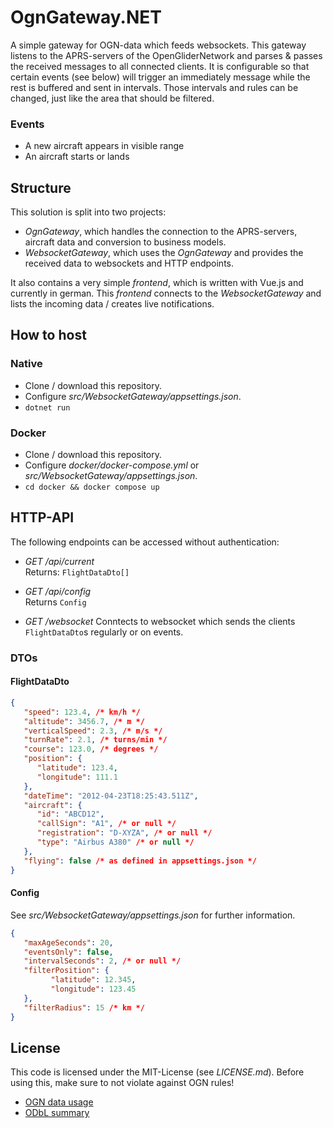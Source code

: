 # OgnGateway.NET

A simple gateway for OGN-data which feeds websockets.
This gateway listens to the APRS-servers of the OpenGliderNetwork and parses & passes the received messages to all
connected clients. It is configurable so that certain events (see below) will trigger an immediately message
while the rest is buffered and sent in intervals. Those intervals and rules can be changed, just like the area
that should be filtered.

### Events
- A new aircraft appears in visible range
- An aircraft starts or lands

## Structure
This solution is split into two projects:

- _OgnGateway_, which handles the connection to the APRS-servers, aircraft data and conversion to business models.
- _WebsocketGateway_, which uses the _OgnGateway_ and provides the received data to websockets and HTTP endpoints.

It also contains a very simple _frontend_, which is written with Vue.js and currently in german.
This _frontend_ connects to the _WebsocketGateway_ and lists the incoming data / creates live notifications.

## How to host

### Native
- Clone / download this repository.
- Configure _src/WebsocketGateway/appsettings.json_.
- `dotnet run`

### Docker
- Clone / download this repository.
- Configure _docker/docker-compose.yml_ or _src/WebsocketGateway/appsettings.json_.
- `cd docker && docker compose up`

## HTTP-API
The following endpoints can be accessed without authentication:

- _GET /api/current_  
Returns: `FlightDataDto[]`

- _GET /api/config_  
Returns `Config` 

- _GET /websocket_
Conntects to websocket which sends the clients `FlightDataDto`s regularly or on events. 

### DTOs
#### FlightDataDto
```json
{
   "speed": 123.4, /* km/h */
   "altitude": 3456.7, /* m */
   "verticalSpeed": 2.3, /* m/s */
   "turnRate": 2.1, /* turns/min */
   "course": 123.0, /* degrees */
   "position": {
      "latitude": 123.4,
      "longitude": 111.1
   },
   "dateTime": "2012-04-23T18:25:43.511Z",
   "aircraft": {
      "id": "ABCD12",
      "callSign": "A1", /* or null */
      "registration": "D-XYZA", /* or null */
      "type": "Airbus A380" /* or null */
   },
   "flying": false /* as defined in appsettings.json */
}
```

#### Config
See _src/WebsocketGateway/appsettings.json_ for further information.
```json
{
   "maxAgeSeconds": 20,
   "eventsOnly": false,
   "intervalSeconds": 2, /* or null */
   "filterPosition": {
         "latitude": 12.345,
         "longitude": 123.45
   },
   "filterRadius": 15 /* km */
}       
```

## License
This code is licensed under the MIT-License (see _LICENSE.md_).
Before using this, make sure to not violate against OGN rules!

- [OGN data usage](https://www.glidernet.org/ogn-data-usage/)
- [ODbL summary](https://opendatacommons.org/licenses/odbl/summary/)

